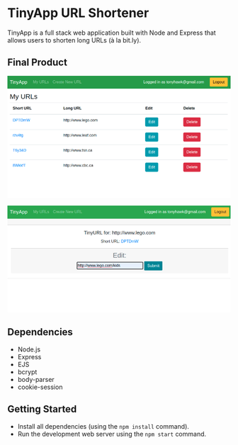 # TinyApp URL Shortener

TinyApp is a full stack web application built with Node and Express that allows users to shorten long URLs (à la bit.ly).

## Final Product

!["TinyApp Dashboard"](./docs/dashboard.png)

!["Short URL Editing Page"](./docs/edit-page.png)

## Dependencies

- Node.js
- Express
- EJS
- bcrypt
- body-parser
- cookie-session

## Getting Started

- Install all dependencies (using the `npm install` command).
- Run the development web server using the `npm start` command.